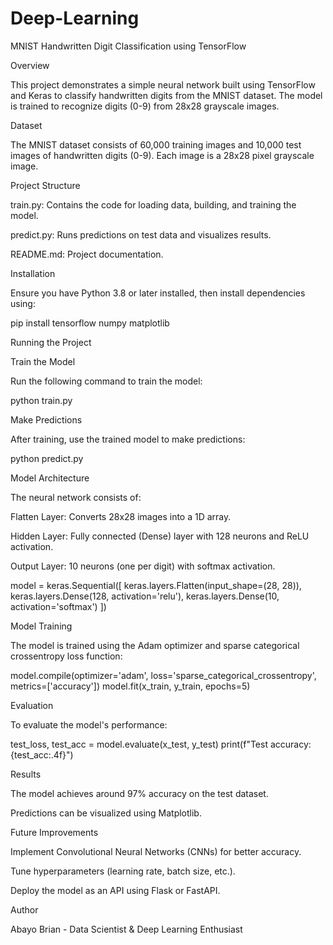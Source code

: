 # Deep-Learning
MNIST Handwritten Digit Classification using TensorFlow

Overview

This project demonstrates a simple neural network built using TensorFlow and Keras to classify handwritten digits from the MNIST dataset. The model is trained to recognize digits (0-9) from 28x28 grayscale images.

Dataset

The MNIST dataset consists of 60,000 training images and 10,000 test images of handwritten digits (0-9). Each image is a 28x28 pixel grayscale image.

Project Structure

train.py: Contains the code for loading data, building, and training the model.

predict.py: Runs predictions on test data and visualizes results.

README.md: Project documentation.

Installation

Ensure you have Python 3.8 or later installed, then install dependencies using:

pip install tensorflow numpy matplotlib

Running the Project

Train the Model

Run the following command to train the model:

python train.py

Make Predictions

After training, use the trained model to make predictions:

python predict.py

Model Architecture

The neural network consists of:

Flatten Layer: Converts 28x28 images into a 1D array.

Hidden Layer: Fully connected (Dense) layer with 128 neurons and ReLU activation.

Output Layer: 10 neurons (one per digit) with softmax activation.

model = keras.Sequential([
    keras.layers.Flatten(input_shape=(28, 28)),
    keras.layers.Dense(128, activation='relu'),
    keras.layers.Dense(10, activation='softmax')
])

Model Training

The model is trained using the Adam optimizer and sparse categorical crossentropy loss function:

model.compile(optimizer='adam',
              loss='sparse_categorical_crossentropy',
              metrics=['accuracy'])
model.fit(x_train, y_train, epochs=5)

Evaluation

To evaluate the model's performance:

test_loss, test_acc = model.evaluate(x_test, y_test)
print(f"Test accuracy: {test_acc:.4f}")

Results

The model achieves around 97% accuracy on the test dataset.

Predictions can be visualized using Matplotlib.

Future Improvements

Implement Convolutional Neural Networks (CNNs) for better accuracy.

Tune hyperparameters (learning rate, batch size, etc.).

Deploy the model as an API using Flask or FastAPI.

Author

Abayo Brian - Data Scientist & Deep Learning Enthusiast


